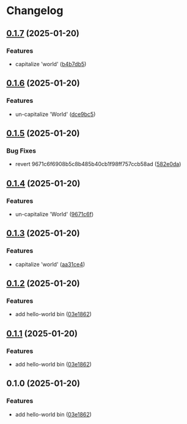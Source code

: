 # Changelog

## [0.1.7](https://github.com/0xangelo/cargo-workspace-template/compare/hello-world-v0.1.6...hello-world-v0.1.7) (2025-01-20)


### Features

* capitalize 'world' ([b4b7db5](https://github.com/0xangelo/cargo-workspace-template/commit/b4b7db5f9a22f79c00405d9af500060be087863f))

## [0.1.6](https://github.com/0xangelo/cargo-workspace-template/compare/hello-world-v0.1.5...hello-world-v0.1.6) (2025-01-20)


### Features

* un-capitalize 'World' ([dce9bc5](https://github.com/0xangelo/cargo-workspace-template/commit/dce9bc5d3a1767b2a11462102d2e19c6afc638bb))

## [0.1.5](https://github.com/0xangelo/cargo-workspace-template/compare/hello-world-v0.1.4...hello-world-v0.1.5) (2025-01-20)


### Bug Fixes

* revert 9671c6f6908b5c8b485b40cb1f98ff757ccb58ad ([582e0da](https://github.com/0xangelo/cargo-workspace-template/commit/582e0da913cb42d402c2338409157a80711b06f9))

## [0.1.4](https://github.com/0xangelo/cargo-workspace-template/compare/hello-world-v0.1.3...hello-world-v0.1.4) (2025-01-20)


### Features

* un-capitalize 'World' ([9671c6f](https://github.com/0xangelo/cargo-workspace-template/commit/9671c6f6908b5c8b485b40cb1f98ff757ccb58ad))

## [0.1.3](https://github.com/0xangelo/cargo-workspace-template/compare/hello-world-v0.1.2...hello-world-v0.1.3) (2025-01-20)


### Features

* capitalize 'world' ([aa31ce4](https://github.com/0xangelo/cargo-workspace-template/commit/aa31ce41d608e09708584313651cb839743d09db))

## [0.1.2](https://github.com/0xangelo/cargo-workspace-template/compare/hello-world-v0.1.1...hello-world-v0.1.2) (2025-01-20)


### Features

* add hello-world bin ([03e1862](https://github.com/0xangelo/cargo-workspace-template/commit/03e18627df7e970a167955f47c2439d7ac5a9e83))

## [0.1.1](https://github.com/0xangelo/cargo-workspace-template/compare/hello-world-v0.1.0...hello-world-v0.1.1) (2025-01-20)


### Features

* add hello-world bin ([03e1862](https://github.com/0xangelo/cargo-workspace-template/commit/03e18627df7e970a167955f47c2439d7ac5a9e83))

## 0.1.0 (2025-01-20)


### Features

* add hello-world bin ([03e1862](https://github.com/0xangelo/cargo-workspace-template/commit/03e18627df7e970a167955f47c2439d7ac5a9e83))
